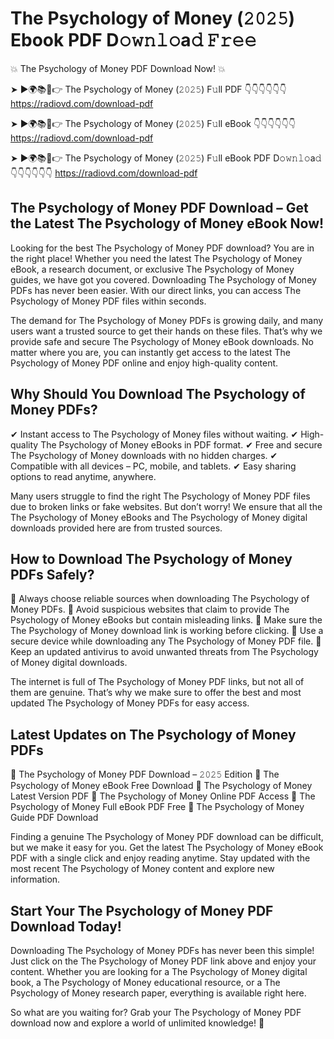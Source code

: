 # The Psychology of Money (𝟸𝟶𝟸𝟻) Ebook PDF D𝚘𝚠𝚗𝚕𝚘a𝚍 𝙵𝚛𝚎𝚎

💥 The Psychology of Money PDF Download Now! 💥

➤ ►🌍📚📱👉 The Psychology of Money (𝟸𝟶𝟸𝟻) F𝚞ll PDF 👇👇👇👇👇👇
https://radiovd.com/download-pdf

➤ ►🌍📚📱👉 The Psychology of Money (𝟸𝟶𝟸𝟻) F𝚞ll eBook 👇👇👇👇👇👇
https://radiovd.com/download-pdf

➤ ►🌍📚📱👉 The Psychology of Money (𝟸𝟶𝟸𝟻) F𝚞ll eBook PDF D𝚘𝚠𝚗𝚕𝚘a𝚍 👇👇👇👇👇👇
https://radiovd.com/download-pdf

## The Psychology of Money PDF Download – Get the Latest The Psychology of Money eBook Now!

Looking for the best The Psychology of Money PDF download? You are in the right place! Whether you need the latest The Psychology of Money eBook, a research document, or exclusive The Psychology of Money guides, we have got you covered. Downloading The Psychology of Money PDFs has never been easier. With our direct links, you can access The Psychology of Money PDF files within seconds.

The demand for The Psychology of Money PDFs is growing daily, and many users want a trusted source to get their hands on these files. That’s why we provide safe and secure The Psychology of Money eBook downloads. No matter where you are, you can instantly get access to the latest The Psychology of Money PDF online and enjoy high-quality content.

## Why Should You Download The Psychology of Money PDFs?

✔ Instant access to The Psychology of Money files without waiting.
✔ High-quality The Psychology of Money eBooks in PDF format.
✔ Free and secure The Psychology of Money downloads with no hidden charges.
✔ Compatible with all devices – PC, mobile, and tablets.
✔ Easy sharing options to read anytime, anywhere.

Many users struggle to find the right The Psychology of Money PDF files due to broken links or fake websites. But don’t worry! We ensure that all the The Psychology of Money eBooks and The Psychology of Money digital downloads provided here are from trusted sources.

## How to Download The Psychology of Money PDFs Safely?

📌 Always choose reliable sources when downloading The Psychology of Money PDFs.
📌 Avoid suspicious websites that claim to provide The Psychology of Money eBooks but contain misleading links.
📌 Make sure the The Psychology of Money download link is working before clicking.
📌 Use a secure device while downloading any The Psychology of Money PDF file.
📌 Keep an updated antivirus to avoid unwanted threats from The Psychology of Money digital downloads.

The internet is full of The Psychology of Money PDF links, but not all of them are genuine. That’s why we make sure to offer the best and most updated The Psychology of Money PDFs for easy access.

## Latest Updates on The Psychology of Money PDFs

🔹 The Psychology of Money PDF Download – 𝟸𝟶𝟸𝟻 Edition
🔹 The Psychology of Money eBook Free Download
🔹 The Psychology of Money Latest Version PDF
🔹 The Psychology of Money Online PDF Access
🔹 The Psychology of Money Full eBook PDF Free
🔹 The Psychology of Money Guide PDF Download

Finding a genuine The Psychology of Money PDF download can be difficult, but we make it easy for you. Get the latest The Psychology of Money eBook PDF with a single click and enjoy reading anytime. Stay updated with the most recent The Psychology of Money content and explore new information.

## Start Your The Psychology of Money PDF Download Today!

Downloading The Psychology of Money PDFs has never been this simple! Just click on the The Psychology of Money PDF link above and enjoy your content. Whether you are looking for a The Psychology of Money digital book, a The Psychology of Money educational resource, or a The Psychology of Money research paper, everything is available right here.

So what are you waiting for? Grab your The Psychology of Money PDF download now and explore a world of unlimited knowledge! 🚀